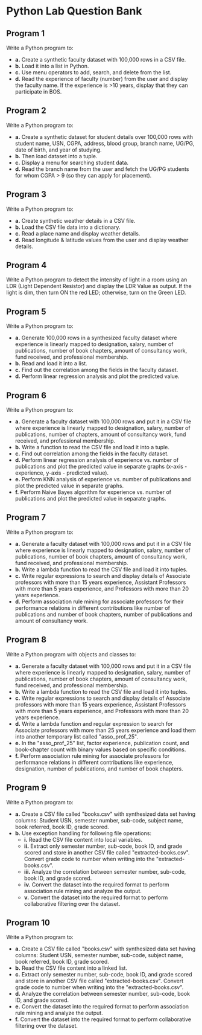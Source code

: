 # Python Lab Question Bank

## Program 1
Write a Python program to:
- **a.** Create a synthetic faculty dataset with 100,000 rows in a CSV file.
- **b.** Load it into a list in Python.
- **c.** Use menu operators to add, search, and delete from the list.
- **d.** Read the experience of faculty (number) from the user and display the faculty name. If the experience is >10 years, display that they can participate in BOS.

## Program 2
Write a Python program to:
- **a.** Create a synthetic dataset for student details over 100,000 rows with student name, USN, CGPA, address, blood group, branch name, UG/PG, date of birth, and year of studying.
- **b.** Then load dataset into a tuple.
- **c.** Display a menu for searching student data.
- **d.** Read the branch name from the user and fetch the UG/PG students for whom CGPA > 9 (so they can apply for placement).

## Program 3
Write a Python program to:
- **a.** Create synthetic weather details in a CSV file.
- **b.** Load the CSV file data into a dictionary.
- **c.** Read a place name and display weather details.
- **d.** Read longitude & latitude values from the user and display weather details.

## Program 4
Write a Python program to detect the intensity of light in a room using an LDR (Light Dependent Resistor) and display the LDR Value as output. If the light is dim, then turn ON the red LED; otherwise, turn on the Green LED.

## Program 5
Write a Python program to:
- **a.** Generate 100,000 rows in a synthesized faculty dataset where experience is linearly mapped to designation, salary, number of publications, number of book chapters, amount of consultancy work, fund received, and professional membership.
- **b.** Read and load it into a list.
- **c.** Find out the correlation among the fields in the faculty dataset.
- **d.** Perform linear regression analysis and plot the predicted value.

## Program 6
Write a Python program to:
- **a.** Generate a faculty dataset with 100,000 rows and put it in a CSV file where experience is linearly mapped to designation, salary, number of publications, number of chapters, amount of consultancy work, fund received, and professional membership.
- **b.** Write a function to read the CSV file and load it into a tuple.
- **c.** Find out correlation among the fields in the faculty dataset.
- **d.** Perform linear regression analysis of experience vs. number of publications and plot the predicted value in separate graphs (x-axis - experience, y-axis - predicted value).
- **e.** Perform KNN analysis of experience vs. number of publications and plot the predicted value in separate graphs.
- **f.** Perform Naive Bayes algorithm for experience vs. number of publications and plot the predicted value in separate graphs.

## Program 7
Write a Python program to:
- **a.** Generate a faculty dataset with 100,000 rows and put it in a CSV file where experience is linearly mapped to designation, salary, number of publications, number of book chapters, amount of consultancy work, fund received, and professional membership.
- **b.** Write a lambda function to read the CSV file and load it into tuples.
- **c.** Write regular expressions to search and display details of Associate professors with more than 15 years experience, Assistant Professors with more than 5 years experience, and Professors with more than 20 years experience.
- **d.** Perform association rule mining for associate professors for their performance relations in different contributions like number of publications and number of book chapters, number of publications and amount of consultancy work.

## Program 8
Write a Python program with objects and classes to:
- **a.** Generate a faculty dataset with 100,000 rows and put it in a CSV file where experience is linearly mapped to designation, salary, number of publications, number of book chapters, amount of consultancy work, fund received, and professional membership.
- **b.** Write a lambda function to read the CSV file and load it into tuples.
- **c.** Write regular expressions to search and display details of Associate professors with more than 15 years experience, Assistant Professors with more than 5 years experience, and Professors with more than 20 years experience.
- **d.** Write a lambda function and regular expression to search for Associate professors with more than 25 years experience and load them into another temporary list called "asso_prof_25".
- **e.** In the "asso_prof_25" list, factor experience, publication count, and book-chapter count with binary values based on specific conditions.
- **f.** Perform association rule mining for associate professors for performance relations in different contributions like experience, designation, number of publications, and number of book chapters.

## Program 9
Write a Python program to:
- **a.** Create a CSV file called "books.csv" with synthesized data set having columns: Student USN, semester number, sub-code, subject name, book referred, book ID, grade scored.
- **b.** Use exception handling for following file operations:
  - **i.** Read the CSV file content into local variables.
  - **ii.** Extract only semester number, sub-code, book ID, and grade scored and store in another CSV file called "extracted-books.csv". Convert grade code to number when writing into the "extracted-books.csv".
  - **iii.** Analyze the correlation between semester number, sub-code, book ID, and grade scored.
  - **iv.** Convert the dataset into the required format to perform association rule mining and analyze the output.
  - **v.** Convert the dataset into the required format to perform collaborative filtering over the dataset.

## Program 10
Write a Python program to:
- **a.** Create a CSV file called "books.csv" with synthesized data set having columns: Student USN, semester number, sub-code, subject name, book referred, book ID, grade scored.
- **b.** Read the CSV file content into a linked list.
- **c.** Extract only semester number, sub-code, book ID, and grade scored and store in another CSV file called "extracted-books.csv". Convert grade code to number when writing into the "extracted-books.csv".
- **d.** Analyze the correlation between semester number, sub-code, book ID, and grade scored.
- **e.** Convert the dataset into the required format to perform association rule mining and analyze the output.
- **f.** Convert the dataset into the required format to perform collaborative filtering over the dataset.
